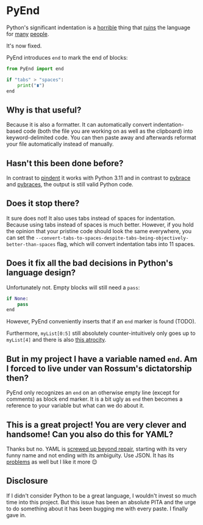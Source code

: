 # PyEnd

Python's significant indentation is a [horrible](https://www.quora.com/What-are-the-downsides-to-whitespace-indentation-rather-than-requiring-curly-braces) thing that [ruins](https://qr.ae/pr9Pxf) the language for [many](https://news.ycombinator.com/item?id=1463451
) [people](https://www.linkedin.com/pulse/why-python-indentation-sucks-what-can-done-spoiler-alert-mayank-verma).

It's now fixed.

PyEnd introduces `end` to mark the end of blocks:

```python
from PyEnd import end

if "tabs" > "spaces":
	print("∎")
end
```

## Why is that useful?

Because it is also a formatter. It can automatically convert indentation-based code (both the file you are working on as well as the clipboard) into keyword-delimited code. You can then paste away and afterwards reformat your file automatically instead of manually.

## Hasn't this been done before?

In contrast to [pindent](https://svn.python.org/projects/python/trunk/Tools/scripts/pindent.py) it works with Python 3.11 and in contrast to [pybrace](https://github.com/mayank-verma048/PyBrace) and [pybraces](https://timhatch.com/projects/pybraces/), the output is still valid Python code.

## Does it stop there?

It sure does not! It also uses tabs instead of spaces for indentation. Because using tabs instead of spaces is much better. However, if you hold the opinion that your pristine code should look the same everywhere, you can set the `--convert-tabs-to-spaces-despite-tabs-being-objectively-better-than-spaces` flag, which will convert indentation tabs into 11 spaces.

## Does it fix all the bad decisions in Python's language design?

Unfortunately not. Empty blocks will still need a `pass`:

```python
if None:
	pass
end
```

However, PyEnd conveniently inserts that if an `end` marker is found (TODO).

Furthermore, `myList[0:5]` still absolutely counter-intuitively only goes up to `myList[4]` and there is also [this atrocity](https://www.geeksforgeeks.org/least-astonishment-and-the-mutable-default-argument-in-python/).

## But in my project I have a variable named `end`. Am I forced to live under van Rossum's dictatorship then?

PyEnd only recognizes an `end` on an otherwise empty line (except for comments) as block end marker. It is a bit ugly as `end` then becomes a reference to your variable but what can we do about it.

## This is a great project! You are very clever and handsome! Can you also do this for YAML?

Thanks but no. YAML is [screwed up beyond repair](https://en.wikipedia.org/wiki/YAML#Criticism), starting with its very funny name and not ending with its ambiguity. Use JSON. It has its [problems](https://seriot.ch/projects/parsing_json.html) as well but I like it more 😌

## Disclosure

If I didn't consider Python to be a great language, I wouldn't invest so much time into this project. But this issue has been an absolute PITA and the urge to do something about it has been bugging me with every paste. I finally gave in.